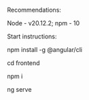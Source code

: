 Recommendations:

Node - v20.12.2; npm - 10

Start instructions:

npm install -g @angular/cli

cd frontend 

npm i 

ng serve
